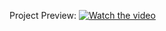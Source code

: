Project Preview:
[![Watch the video](https://img.youtube.com/vi/mB9Ui2fuELk/maxresdefault.jpg)](https://youtu.be/mB9Ui2fuELk?si=87at64HpD7lQmqws)
